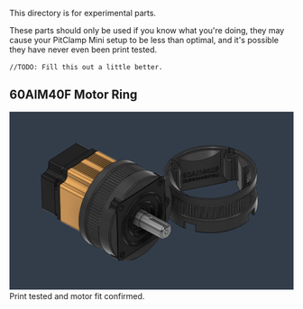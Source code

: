 This directory is for experimental parts.  

These parts should only be used if you know what you're doing, they may cause your PitClamp Mini setup to be less than optimal, and it's possible they have never even been print tested.

    //TODO: Fill this out a little better.

## 60AIM40F Motor Ring
![Example](PitClamp%20Mini%20-%20Ring%20-%2060AIM40F%20-%207mm%20Offset%20+%20Passthru.PNG)
Print tested and motor fit confirmed.
